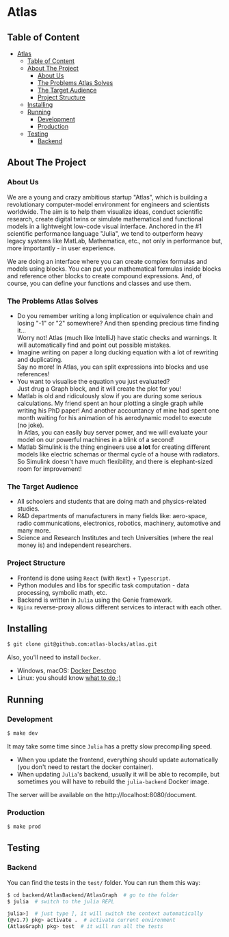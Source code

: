# Atlas

## Table of Content
- [Atlas](#atlas)
  - [Table of Content](#table-of-content)
  - [About The Project](#about-the-project)
    - [About Us](#about-us)
    - [The Problems Atlas Solves](#the-problems-atlas-solves)
    - [The Target Audience](#the-target-audience)
    - [Project Structure](#project-structure)
  - [Installing](#installing)
  - [Running](#running)
    - [Development](#development)
    - [Production](#production)
  - [Testing](#testing)
    - [Backend](#backend)

## About The Project

### About Us
We are a young and crazy ambitious startup "Atlas", which is building a revolutionary computer-model environment for engineers and scientists worldwide. The aim is to help them visualize ideas, conduct scientific research, create digital twins or simulate mathematical and functional models in a lightweight low-code visual interface. Anchored in the #1 scientific performance language "Julia", we tend to outperform heavy legacy systems like MatLab, Mathematica, etc., not only in performance but, more importantly - in user experience.

We are doing an interface where you can create complex formulas and models using blocks. You can put your mathematical formulas inside blocks and reference other blocks to create compound expressions. And, of course, you can define your functions and classes and use them. 

### The Problems Atlas Solves
- Do you remember writing a long implication or equivalence chain and losing "-1" or "2" somewhere? And then spending precious time finding it...\
  Worry not! Atlas (much like IntelliJ) have static checks and warnings. It will automatically find and point out possible mistakes. 
- Imagine writing on paper a long ducking equation with a lot of rewriting and duplicating.\
  Say no more! In Atlas, you can split expressions into blocks and use references!
- You want to visualise the equation you just evaluated?\
  Just drug a Graph block, and it will create the plot for you!
- Matlab is old and ridiculously slow if you are during some serious calculations. My friend spent an hour plotting a single graph while writing his PhD paper! And another accountancy of mine had spent one month waiting for his animation of his aerodynamic model to execute (no joke).\
  In Atlas, you can easily buy server power, and we will evaluate your model on our powerful machines in a blink of a second!
- Matlab Simulink is the thing engineers use **a lot** for creating different models like electric schemas or thermal cycle of a house with radiators. So Simulink doesn't have much flexibility, and there is elephant-sized room for improvement!

### The Target Audience
- All schoolers and students that are doing math and physics-related studies.
- R&D departments of manufacturers in many fields like: aero-space, radio communications, electronics, robotics, machinery, automotive and many more.
- Science and Research Institutes and tech Universities (where the real money is) and independent researchers.


### Project Structure
- Frontend is done using `React` (with `Next`) + `Typescript`.
- Python modules and libs for specific task computation - data processing, symbolic math, etc.
- Backend is written in `Julia` using the Genie framework.
- `Nginx` reverse-proxy allows different services to interact with each other.



## Installing
```zsh
$ git clone git@github.com:atlas-blocks/atlas.git
```
Also, you'll need to install `Docker`.
- Windows, macOS: [Docker Desctop](https://www.docker.com/products/docker-desktop/)
- Linux: you should know [what to do :)](https://docs.docker.com/engine/install/ubuntu/)


## Running

### Development
```zsh
$ make dev
```
It may take some time since `Julia` has a pretty slow precompiling speed. 
 - When you update the frontend, everything should update automatically (you don't need to restart the docker container). 
 - When updating `Julia`'s backend, usually it will be able to recompile, but sometimes you will have to rebuild the `julia-backend` Docker image.

The server will be available on the http://localhost:8080/document.

### Production
```zsh
$ make prod
```

## Testing

### Backend

You can find the tests in the `test/` folder. You can run them this way:
```zsh
$ cd backend/AtlasBackend/AtlasGraph  # go to the folder
$ julia  # switch to the julia REPL

julia>]  # just type ], it will switch the context automatically
(@v1.7) pkg> activate .  # activate current environment
(AtlasGraph) pkg> test  # it will run all the tests
```
